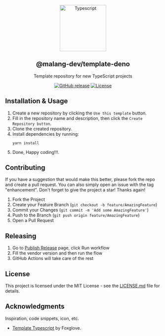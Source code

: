 <a name="readme-top"></a>

<div align="center">
  <a href="https://github.com/malang-dev/template-deno">
    <img src="https://svgshare.com/i/14V6.svg" alt="Typescript" width="150px">
  </a>
  <h2 align="center">@malang-dev/template-deno</h2>
  <div align="center">
    <p align="center">Template repository for new TypeScript projects</p>
    <div>
        <a href="https://github.com/malang-dev/template-deno/releases/"><img src="https://img.shields.io/github/release/malang-dev/template-deno?include_prereleases=&sort=semver&color=blue" alt="GitHub release"></a>
        <a href="https://github.com/malang-dev/template-deno#license"><img src="https://img.shields.io/badge/License-MIT-blue" alt="License"></a>
    </div>
  </div>
</div>

## Installation & Usage

1. Create a new repository by clicking the `Use this template` button.
2. Fill in the repository name and description, then click the `Create Repository button`.
3. Clone the created repository.
4. Install dependencies by running:
   ```
   yarn install
   ```
5. Done, Happy coding!!!.

## Contributing

If you have a suggestion that would make this better, please fork the repo and create a pull request. You can also simply open an issue with the tag "enhancement". Don't forget to give the project a star! Thanks again!

1. Fork the Project
2. Create your Feature Branch (`git checkout -b feature/AmazingFeature`)
3. Commit your Changes (`git commit -m 'Add some AmazingFeature'`)
4. Push to the Branch (`git push origin feature/AmazingFeature`)
5. Open a Pull Request

## Releasing

1. Go to [Publish Release](https://github.com/malang-dev/template-deno/actions/workflows/publish-release.yaml) page, click Run workflow
2. Fill the vendor version and then run the flow
3. GitHub Actions will take care of the rest

## License

This project is licensed under the MIT License - see the [LICENSE.md](https://github.com/malang-dev/template-deno/blob/master/LICENSE.md) file for details.

## Acknowledgments

Inspiration, code snippets, icon, etc.

- [Template Typescript](https://github.com/foxglove/template-typescript) by Foxglove.
